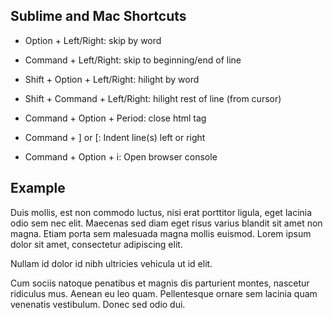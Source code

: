 
Sublime and Mac Shortcuts
-------------------------

- Option + Left/Right: skip by word

- Command + Left/Right: skip to beginning/end of line

- Shift + Option + Left/Right: hilight by word

- Shift + Command + Left/Right: hilight rest of line (from cursor)

- Command + Option + Period: close html tag

- Command + ] or [: Indent line(s) left or right

- Command + Option + i: Open browser console


Example
-------

Duis mollis, est non commodo luctus, nisi erat porttitor ligula, eget lacinia odio sem nec elit. Maecenas sed diam eget risus varius blandit sit amet non magna. Etiam porta sem malesuada magna mollis euismod. Lorem ipsum dolor sit amet, consectetur adipiscing elit.

Nullam id dolor id nibh ultricies vehicula ut id elit.

Cum sociis natoque penatibus et magnis dis parturient montes, nascetur ridiculus mus. Aenean eu leo quam. Pellentesque ornare sem lacinia quam venenatis vestibulum. Donec sed odio dui.